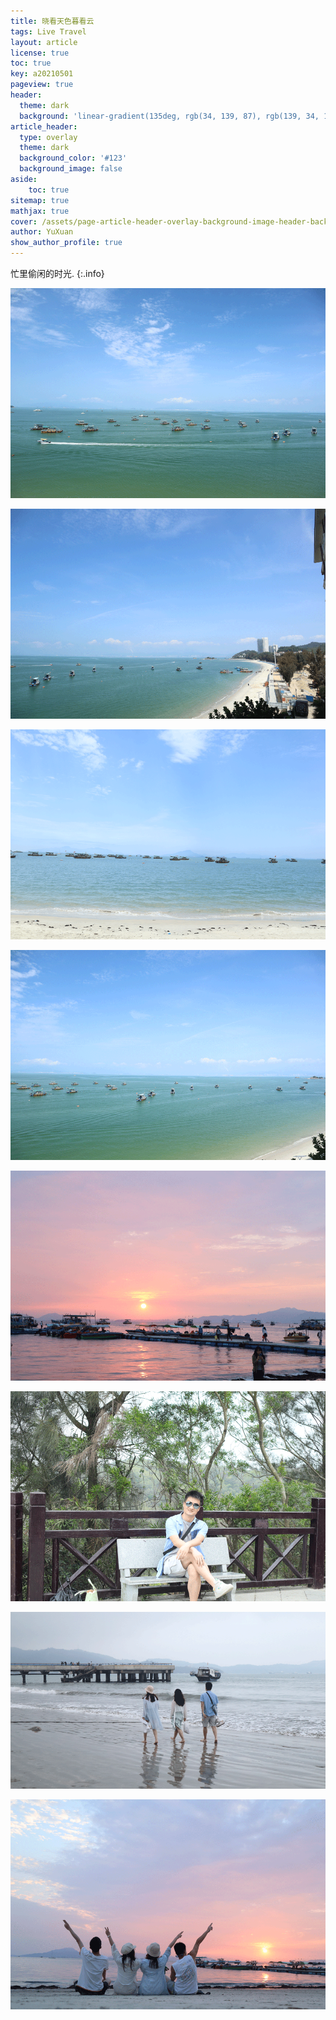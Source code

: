 ```yaml
---
title: 晓看天色暮看云
tags: Live Travel
layout: article
license: true
toc: true
key: a20210501
pageview: true
header:
  theme: dark
  background: 'linear-gradient(135deg, rgb(34, 139, 87), rgb(139, 34, 139))'
article_header:
  type: overlay
  theme: dark
  background_color: '#123'
  background_image: false
aside:
    toc: true
sitemap: true
mathjax: true
cover: /assets/page-article-header-overlay-background-image-header-background.jpg
author: YuXuan
show_author_profile: true
---
```

忙里偷闲的时光.
{:.info}
<!--more-->

![png](/assets/images/20180419/huizhou1.png)

![png](/assets/images/20180419/huizhou2.png)

![png](/assets/images/20180419/huizhou7.png)

![png](/assets/images/20180419/huizhou3.png)

![png](/assets/images/20180419/huizhou5.png)

![png](/assets/images/20180419/huizhou6.png)

![png](/assets/images/20180419/huizhou8.png)

![png](/assets/images/20180419/huizhou4.png)
